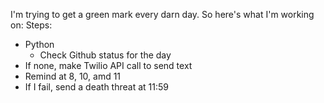 I'm trying to get a green mark every darn day. So here's what I'm working on:
 Steps: 
- Python
  - Check Github status for the day
 - If none, make Twilio API call to send text
 - Remind at 8, 10, amd 11
 - If I fail, send a death threat at 11:59
